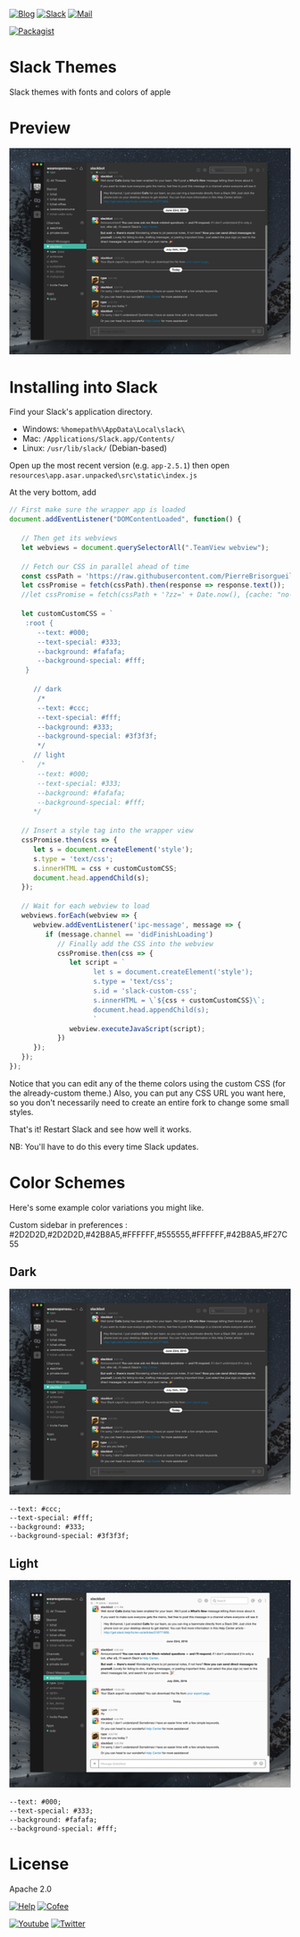 [![Blog](https://badges.weareopensource.me/badge/Read-On%20our%20Blog-1abc9c.svg?style=flat-square)](https://weareopensource.me) [![Slack](https://badges.weareopensource.me/badge/Chat-On%20Slack-d0355b.svg?style=flat-square)](mailto:weareopensource.me@gmail.com?subject=Join%20Slack&body=Hi,%20I%20found%20your%20community%20We%20Are%20Open%20Source.%20I%20would%20be%20interested%20to%20join%20the%20Slack%20to%20share%20and%20discuss,%20Thanks) [![Mail](https://badges.weareopensource.me/badge/Contact-By%20Mail-3498db.svg?style=flat-square)](mailto:weareopensource.me@gmail.com?subject=Contact)

[![Packagist](https://badges.weareopensource.me/packagist/l/doctrine/orm.svg?style=flat-square)](/LICENSE.md)


# Slack Themes

Slack themes with fonts and colors of apple

# Preview

![Screenshot](https://github.com/PierreBrisorgueil/slack-black-theme/blob/master/screens/001.png?raw=true)

# Installing into Slack

Find your Slack's application directory.

* Windows: `%homepath%\AppData\Local\slack\`
* Mac: `/Applications/Slack.app/Contents/`
* Linux: `/usr/lib/slack/` (Debian-based)


Open up the most recent version (e.g. `app-2.5.1`) then open
`resources\app.asar.unpacked\src\static\index.js`

At the very bottom, add

```js
// First make sure the wrapper app is loaded
document.addEventListener("DOMContentLoaded", function() {

   // Then get its webviews
   let webviews = document.querySelectorAll(".TeamView webview");

   // Fetch our CSS in parallel ahead of time
   const cssPath = 'https://raw.githubusercontent.com/PierreBrisorgueil/slack-black-theme/master/custom.css';
   let cssPromise = fetch(cssPath).then(response => response.text());
   //let cssPromise = fetch(cssPath + '?zz=' + Date.now(), {cache: "no-store"}).then(response => response.text());

   let customCustomCSS = `
    :root {
       --text: #000;
       --text-special: #333;
       --background: #fafafa;
       --background-special: #fff;
    }

      // dark
       /*
       --text: #ccc;
       --text-special: #fff;
       --background: #333;
       --background-special: #3f3f3f;
       */
      // light
   `   /*
       --text: #000;
       --text-special: #333;
       --background: #fafafa;
       --background-special: #fff;
      */

   // Insert a style tag into the wrapper view
   cssPromise.then(css => {
      let s = document.createElement('style');
      s.type = 'text/css';
      s.innerHTML = css + customCustomCSS;
      document.head.appendChild(s);
   });

   // Wait for each webview to load
   webviews.forEach(webview => {
      webview.addEventListener('ipc-message', message => {
         if (message.channel == 'didFinishLoading')
            // Finally add the CSS into the webview
            cssPromise.then(css => {
               let script = `
                     let s = document.createElement('style');
                     s.type = 'text/css';
                     s.id = 'slack-custom-css';
                     s.innerHTML = \`${css + customCustomCSS}\`;
                     document.head.appendChild(s);
                     `
               webview.executeJavaScript(script);
            })
      });
   });
});
```

Notice that you can edit any of the theme colors using the custom CSS (for
the already-custom theme.) Also, you can put any CSS URL you want here,
so you don't necessarily need to create an entire fork to change some small styles.

That's it! Restart Slack and see how well it works.

NB: You'll have to do this every time Slack updates.

# Color Schemes

Here's some example color variations you might like.

Custom sidebar in preferences : #2D2D2D,#2D2D2D,#42B8A5,#FFFFFF,#555555,#FFFFFF,#42B8A5,#F27C55

## Dark
![Dark](https://github.com/PierreBrisorgueil/slack-black-theme/blob/master/screens/001.png?raw=true)
```
--text: #ccc;
--text-special: #fff;
--background: #333;
--background-special: #3f3f3f;
```

## Light
![Light](https://github.com/PierreBrisorgueil/slack-black-theme/blob/master/screens/002.png?raw=true)
```
--text: #000;
--text-special: #333;
--background: #fafafa;
--background-special: #fff;
```

# License

Apache 2.0


[![Help](https://badges.weareopensource.me/badge/Help-On%20Patreon-052d49.svg?style=flat-square)](https://www.patreon.com/pbrisorgueil) [![Cofee](https://badges.weareopensource.me/badge/Buy-Me%20a%20Coffee-FF813F.svg?style=flat-square)](https://www.buymeacoffee.com/JrSa9tZGO)


[![Youtube](https://badges.weareopensource.me/badge/Watch-me%20on%20Youtube-e74c3c.svg?style=flat-square)](https://www.youtube.com/channel/UCIIjHtrZL5-rFFupn7c3OtA) [![Twitter](https://badges.weareopensource.me/badge/Follow-me%20on%20Twitter-3498db.svg?style=flat-square)](https://www.youtube.com/channel/UCIIjHtrZL5-rFFupn7c3OtA) 
